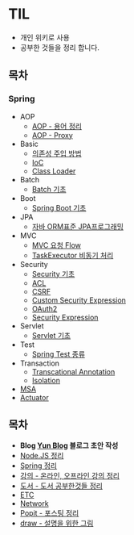 # TIL
* 개인 위키로 사용
* 공부한 것들을 정리 합니다.

## 목차

### Spring
* AOP
  * [AOP - 용어 정리](https://github.com/cheese10yun/TIL/blob/master/Spring/aop/AOP-basic.md)
  * [AOP - Proxy]()
* Basic
  * [의존성 주입 방법]()
  * [IoC]()
  * [Class Loader]()
* Batch
  * [Batch 기초]()
* Boot
  * [Spring Boot 기초]()
* JPA
  * [자바 ORM표준 JPA프로그래밍]()
* MVC
  * [MVC 요청 Flow]()
  * [TaskExecutor 비동기 처리]()
* Security
  * [Security 기초]()
  * [ACL]()
  * [CSRF]()
  * [Custom Security Expression]()
  * [OAuth2]()
  * [Security Expression]()
* Servlet
  * [Servlet 기초]()
* Test
  * [Spring Test 종류]()
* Transaction
  * [Transcational Annotation]()
  * [Isolation]()
* [MSA]()
* [Actuator]()



## 목차
* **Blog [Yun Blog](https://cheese10yun.github.io/) 블로그 초안 작성**
* [Node.JS 정리](https://github.com/cheese10yun/TIL/tree/master/Node)
* [Spring 정리](https://github.com/cheese10yun/TIL/tree/master/Spring)
* [강의 - 온라인, 오프라인 강의 정리](https://github.com/cheese10yun/TIL/tree/master/%EA%B0%95%EC%9D%98)
* [도서 - 도서 공부한것들 정리](https://github.com/cheese10yun/TIL/tree/master/%EB%8F%84%EC%84%9C)
* [ETC](https://github.com/cheese10yun/TIL/tree/master/ETC)
* [Network](https://github.com/cheese10yun/TIL/tree/master/network)
* [Popit - 포스팅 정리](https://github.com/cheese10yun/TIL/tree/master/Popit)
* [draw - 설명을 위한 그림](https://github.com/cheese10yun/TIL/tree/master/draw)